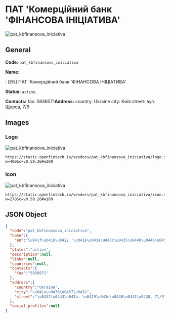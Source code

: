 
# ПАТ 'Комерційний банк 'ФІНАНСОВА ІНІЦІАТИВА' 
![pat_kbfinansova_iniciativa](https://static.openfintech.io/vendors/pat_kbfinansova_iniciativa/logo.svg?w=400&c=v0.59.26#w200)  

## General 
 
**Code:** `pat_kbfinansova_iniciativa` 
 
**Name:** 
 
:	[EN] ПАТ 'Комерційний банк 'ФІНАНСОВА ІНІЦІАТИВА' 
 
**Status:** `active` 
 
**Contacts:** 
fax: 5936071**Address:** 
country: Ukraine 
city: Київ 
street: вул. Щорса, 7/9 

## Images 

### Logo 
 
![pat_kbfinansova_iniciativa](https://static.openfintech.io/vendors/pat_kbfinansova_iniciativa/logo.svg?w=400&c=v0.59.26#w200)  

```
https://static.openfintech.io/vendors/pat_kbfinansova_iniciativa/logo.svg?w=400&c=v0.59.26#w200
```  

### Icon 
 
![pat_kbfinansova_iniciativa](https://static.openfintech.io/vendors/pat_kbfinansova_iniciativa/icon.svg?w=278&c=v0.59.26#w100)  

```
https://static.openfintech.io/vendors/pat_kbfinansova_iniciativa/icon.svg?w=278&c=v0.59.26#w100
```  

## JSON Object 

```json
{
  "code":"pat_kbfinansova_iniciativa",
  "name":{
    "en":"\u041f\u0410\u0422 '\u041a\u043e\u043c\u0435\u0440\u0446\u0456\u0439\u043d\u0438\u0439 \u0431\u0430\u043d\u043a '\u0424\u0406\u041d\u0410\u041d\u0421\u041e\u0412\u0410 \u0406\u041d\u0406\u0426\u0406\u0410\u0422\u0418\u0412\u0410'"
  },
  "status":"active",
  "description":null,
  "links":null,
  "countries":null,
  "contacts":{
    "fax":"5936071"
  },
  "address":{
    "country":"Ukraine",
    "city":"\u041a\u0438\u0457\u0432",
    "street":"\u0432\u0443\u043b. \u0429\u043e\u0440\u0441\u0430, 7\/9"
  },
  "social_profiles":null
}
```  
